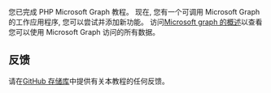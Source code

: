 <!-- markdownlint-disable MD002 MD041 -->

您已完成 PHP Microsoft Graph 教程。 现在, 您有一个可调用 Microsoft Graph 的工作应用程序, 您可以尝试并添加新功能。 访问[Microsoft graph 的概述](/graph/overview)以查看您可以使用 Microsoft Graph 访问的所有数据。

## <a name="feedback"></a>反馈

请在[GitHub 存储库](https://github.com/microsoftgraph/msgraph-training-phpapp)中提供有关本教程的任何反馈。